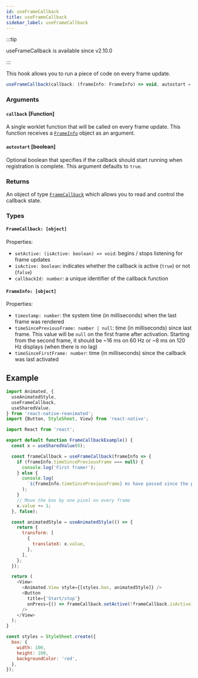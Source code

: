```yaml
---
id: useFrameCallback
title: useFrameCallback
sidebar_label: useFrameCallback
---
```


:::tip

useFrameCallback is available since v2.10.0

:::

This hook allows you to run a piece of code on every frame update.

```js
useFrameCallback(callback: (frameInfo: FrameInfo) => void, autostart = true): [FrameCallback]
```

### Arguments

#### `callback` [Function]

A single worklet function that will be called on every frame update.
This function receives a [`FrameInfo`](#frameinfo-object) object as an argument.

#### `autostart` [boolean]

Optional boolean that specifies if the callback should start running when
registration is complete. This argument defaults to `true`.

### Returns

An object of type [`FrameCallback`](#framecallback-object) which allows you to read and control the
callback state.

### Types

#### `FrameCallback: [object]`

Properties:
* `setActive: (isActive: boolean) => void`: begins / stops listening for frame updates
* `isActive: boolean`: indicates whether the callback is active (`true`)
                    or not (`false`)
* `callbackId: number`: a unique identifier of the callback function

#### `FrameInfo: [object]`

Properties:
* `timestamp: number`: the system time (in milliseconds) when the last
  frame was rendered
* `timeSincePreviousFrame: number | null`: time (in milliseconds) since last frame. This value
  will be `null` on the first frame after activation. Starting from the second frame,
  it should be ~16 ms on 60 Hz or ~8 ms on 120 Hz displays (when there is no lag)
* `timeSinceFirstFrame: number`: time (in milliseconds) since the callback was last activated

## Example

```js {13-21}
import Animated, {
  useAnimatedStyle,
  useFrameCallback,
  useSharedValue,
} from 'react-native-reanimated';
import {Button, StyleSheet, View} from 'react-native';

import React from 'react';

export default function FrameCallbackExample() {
  const x = useSharedValue(0);

  const frameCallback = useFrameCallback(frameInfo => {
    if (frameInfo.timeSincePreviousFrame === null) {
      console.log('First frame!');
    } else {
      console.log(
        `${frameInfo.timeSincePreviousFrame} ms have passed since the previous frame`,
      );
    }
    // Move the box by one pixel on every frame
    x.value += 1;
  }, false);

  const animatedStyle = useAnimatedStyle(() => {
    return {
      transform: [
        {
          translateX: x.value,
        },
      ],
    };
  });

  return (
    <View>
      <Animated.View style={[styles.box, animatedStyle]} />
      <Button
        title={'Start/stop'}
        onPress={() => frameCallback.setActive(!frameCallback.isActive)}
      />
    </View>
  );
}

const styles = StyleSheet.create({
  box: {
    width: 100,
    height: 100,
    backgroundColor: 'red',
  },
});
```